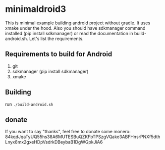 # minimaldroid3

This is minimal example building android project without
gradle. It uses xmake under the hood. Also you should
have sdkmanager command installed (pip install sdkmanager)
or read the documentation in build-android.sh. Let's list the requirements.

## Requirements to build for Android
1. git
1. sdkmanager (pip install sdkmanager)
1. xmake

## Building
run `./build-android.sh`

## donate
If you want to say "thanks", feel free to donate some monero:
84kqdJqaTyUQ55hs38A6MUTESBuQZKFbTPSzgVQake3ABFHnsrPNXf5dthLnyx8mx2gxeHDpVsdrkDBeybaB1DgWGpkJiA6
